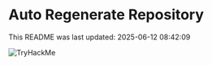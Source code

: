 # Auto Regenerate Repository

This README was last updated: 2025-06-12 08:42:09

 ![TryHackMe](https://tryhackme.com/badge/533634)